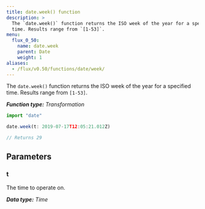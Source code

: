 ```yaml
---
title: date.week() function
description: >
  The `date.week()` function returns the ISO week of the year for a specified
  time. Results range from `[1-53]`.
menu:
  flux_0_50:
    name: date.week
    parent: Date
    weight: 1
aliases:
  - /flux/v0.50/functions/date/week/
---
```


The `date.week()` function returns the ISO week of the year for a specified time.
Results range from `[1-53]`.

_**Function type:** Transformation_  

```js
import "date"

date.week(t: 2019-07-17T12:05:21.012Z)

// Returns 29
```

## Parameters

### t
The time to operate on.

_**Data type:** Time_
